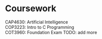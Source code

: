 # Coursework
CAP4630: Artificial Intelligence  
COP3223: Intro to C Programming  
COT3960: Foundation Exam
TODO: add more
